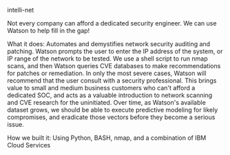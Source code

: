 intelli-net

Not every company can afford a dedicated security engineer. We can use Watson to help fill in the gap!

What it does:
Automates and demystifies network security auditing and patching. Watson prompts the user to enter the IP address of the system, or IP range of the network to be tested. We use a shell script to run nmap scans, and then Watson queries CVE databases to make recommendations for patches or remediation. In only the most severe cases, Watson will recommend that the user consult with a security professional. This brings value to small and medium business customers who can't afford a dedicated SOC, and acts as a valuable introduction to network scanning and CVE research for the uninitiated. Over time, as Watson's available dataset grows, we should be able to execute predictive modeling for likely compromises, and eradicate those vectors before they become a serious issue.

How we built it:
Using Python, BASH, nmap, and a combination of IBM Cloud Services
